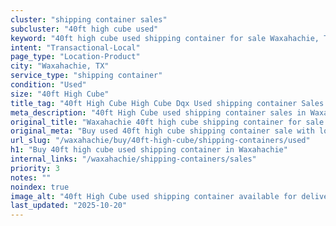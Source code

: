 ```yaml
---
cluster: "shipping container sales"
subcluster: "40ft high cube used"
keyword: "40ft high cube used shipping container for sale Waxahachie, TX"
intent: "Transactional-Local"
page_type: "Location-Product"
city: "Waxahachie, TX"
service_type: "shipping container"
condition: "Used"
size: "40ft High Cube"
title_tag: "40ft High Cube High Cube Dqx Used shipping container Sales in Waxahachie | LC Container"
meta_description: "40ft High Cube used shipping container sales in Waxahachie. High cube containers with extra height. Fast delivery, competitive pricing. Serving shipping containers area. Quote ID: FC0. Call (214) 524-4168 for your free quote today."
original_title: "Waxahachie 40ft high cube shipping container for sale | LC"
original_meta: "Buy used 40ft high cube shipping container sale with local delivery in Waxahachie, TX. LC Container — local Since 2003. Request a fast quote today."
url_slug: "/waxahachie/buy/40ft-high-cube/shipping-containers/used"
h1: "Buy 40ft high cube used shipping container in Waxahachie"
internal_links: "/waxahachie/shipping-containers/sales"
priority: 3
notes: ""
noindex: true
image_alt: "40ft High Cube used shipping container available for delivery in Waxahachie"
last_updated: "2025-10-20"
---
```


<!-- TODO: Add unique city/inventory copy, images, and internal links here. -->
